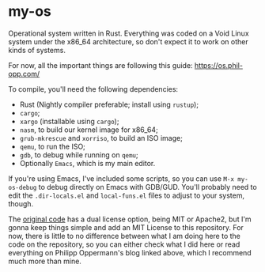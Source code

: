 my-os
=======

Operational system written in Rust.
Everything was coded on a Void Linux system under the x86\_64 architecture, so don't expect it to work on other kinds of systems.

For now, all the important things are following this guide: https://os.phil-opp.com/

To compile, you'll need the following dependencies:
- Rust (Nightly compiler preferable; install using `rustup`);
- `cargo`;
- `xargo` (installable using `cargo`);
- `nasm`, to build our kernel image for x86_64;
- `grub-mkrescue` and `xorriso`, to build an ISO image;
- `qemu`, to run the ISO;
- `gdb`, to debug while running on `qemu`;
- Optionally `Emacs`, which is my main editor.

If you're using Emacs, I've included some scripts, so you can use `M-x my-os-debug` to debug directly on Emacs with GDB/GUD. You'll probably need to edit the `.dir-locals.el` and `local-funs.el` files to adjust to your system, though.

The [original code](https://github.com/phil-opp/blog_os) has a dual license option, being MIT or Apache2, but I'm gonna keep things simple and add an MIT License to this repository. For now, there is little to no difference between what I am doing here to the code on the repository, so you can either check what I did here or read everything on Philipp Oppermann's blog linked above, which I recommend much more than mine.

